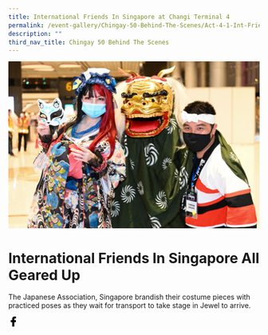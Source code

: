 ```yaml
---
title: International Friends In Singapore at Changi Terminal 4
permalink: /event-gallery/Chingay-50-Behind-The-Scenes/Act-4-1-Int-Friends-In-Singapore-at-Changi-Terminal4
description: ""
third_nav_title: Chingay 50 Behind The Scenes
---
```

![Act 4.1: International Friends In Singapore at Terminal 4](/images/Event%20Gallery/Behind%20The%20Scenes/International%20Friends%20Japanese-01.jpg)

# **International Friends In Singapore All Geared Up**

The Japanese Association, Singapore brandish their costume pieces with practiced poses as they wait for transport to take stage in Jewel to arrive.

<a href="http://www.facebook.com/sharer.php?u=http://www.chingay.gov.sg/image/event-gallery/act-4-1-international-friends-in-singapore-at-terminal-4" style="float:left;">
	<img src="/images/facebook.png" style="width:auto;height:20px;">
</a>